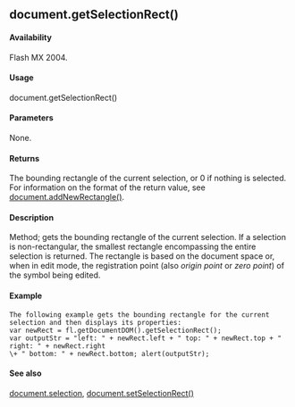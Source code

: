 ## document.getSelectionRect()

#### Availability

Flash MX 2004.

#### Usage

document.getSelectionRect()

#### Parameters

None.

#### Returns

The bounding rectangle of the current selection, or 0 if nothing is selected. For information on the format of the return value, see [document.addNewRectangle()](#_bookmark128).

#### Description

Method; gets the bounding rectangle of the current selection. If a selection is non-rectangular, the smallest rectangle encompassing the entire selection is returned. The rectangle is based on the document space or, when in edit mode, the registration point (also *origin point* or *zero point*) of the symbol being edited.

#### Example

```
The following example gets the bounding rectangle for the current selection and then displays its properties:
var newRect = fl.getDocumentDOM().getSelectionRect();
var outputStr = "left: " + newRect.left + " top: " + newRect.top + " right: " + newRect.right
\+ " bottom: " + newRect.bottom; alert(outputStr);

```
#### See also

[document.selection](#_bookmark274), [document.setSelectionRect()](#_bookmark305)
